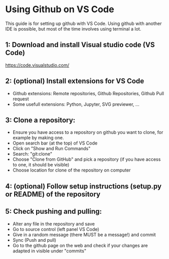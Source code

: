 # Using Github on VS Code

This guide is for setting up github with VS Code. Using github with another IDE is possible, but most of the time involves using terminal a lot.

## 1: Download and install Visual studio code (VS Code)
https://code.visualstudio.com/
## 2: (optional) Install extensions for VS Code
- Github extensions: Remote repositories, Github Repositories, Github Pull request
- Some usefull extensions: Python, Jupyter, SVG previewer, ...

## 3: Clone a repository:
- Ensure you have access to a repository on github you want to clone, for example by making one.
- Open search bar (at the top) of VS Code
- Click on "Show and Run Commands"
- Search: "git:clone"
- Choose "Clone from GitHub" and pick a repository (if you have access to one, it should be visible)
- Choose location for clone of the repository on computer

## 4: (optional) Follow setup instructions (setup.py or README) of the repository

## 5: Check pushing and pulling: 
- Alter any file in the repository and save
- Go to source control (left panel VS Code)
- Give in a random message (there MUST be a message!) and commit
- Sync (Push and pull)
- Go to the github page on the web and check if your changes are adapted in visible under "commits"